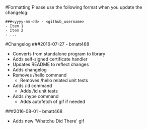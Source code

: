 #Formatting
Please use the following format when you update the changelog:
```
###<yyyy-mm-dd> - <github_username>
- Item 1
- Item 2
- ...
```

#Changelog
###2016-07-27 - bmatt468
- Converts from standalone program to library
- Adds self-signed certificate handler
- Updates README to reflect changes
- Adds changelog
- Removes /hello command
	- Removes /hello related unit tests
- Adds /id command
	- Adds /id unit tests
- Adds /hype command
	- Adds autofetch of gif if needed

###2016-08-01 - bmatt468
- Adds new 'Whatchu Did There' gif
